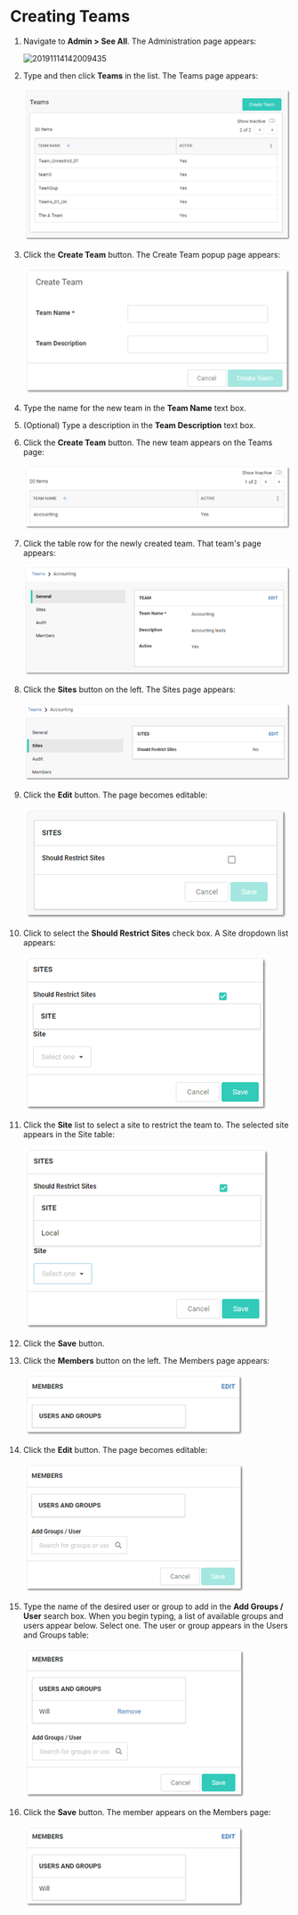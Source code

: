 [title]: # (Creating Teams)
[tags]: # (Teams)
[priority]: # (20)

# Creating Teams

1. Navigate to **Admin \> See All**. The Administration page appears:

   ![20191114142009435](images/20191114142009435.png)

1. Type and then click **Teams** in the list. The Teams page appears:

   ![1558127603496](images/1558127603496.png)

1. Click the **Create Team** button. The Create Team popup page appears:

   ![1558127618730](images/1558127618730.png)

1. Type the name for the new team in the **Team Name** text box.

1. (Optional) Type a description in the **Team Description** text box.

1. Click the **Create Team** button. The new team appears on the Teams page:

   ![1558127637461](images/1558127637461.png)

1. Click the table row for the newly created team. That team's page appears:

   ![1558127645339](images/1558127645339.png)

1. Click the **Sites** button on the left. The Sites page appears:

   ![1558127661591](images/1558127661591.png)

1. Click the **Edit** button. The page becomes editable:

   ![1558127675330](images/1558127675330.png)

1. Click to select the **Should Restrict Sites** check box. A Site dropdown list appears:

    ![1558127687626](images/1558127687626.png)

1. Click the **Site** list to select a site to restrict the team to. The selected site appears in the Site table:

    ![1558127700605](images/1558127700605.png)

1. Click the **Save** button.

1. Click the **Members** button on the left. The Members page appears:

    ![1558127715481](images/1558127715481.png)

1. Click the **Edit** button. The page becomes editable:

    ![1558127723443](images/1558127723443.png)

1. Type the name of the desired user or group to add in the **Add Groups / User** search box. When you begin typing, a list of available groups and users appear below. Select one. The user or group appears in the Users and Groups table:

    ![1558127738218](images/1558127738218.png)

1. Click the **Save** button. The member appears on the Members page:

    ![1558127745726](images/1558127745726.png)
